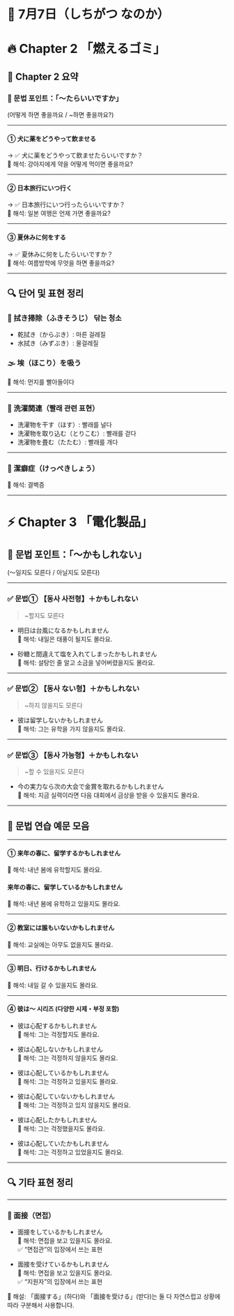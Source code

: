 # 📆 7月7日（しちがつ なのか）


# 🔥 Chapter 2 「燃えるゴミ」  
## 📌 Chapter 2 요약

### 🎯 문법 포인트：「〜たらいいですか」  
(어떻게 하면 좋을까요 / ~하면 좋을까요?)

---

#### ① 犬に薬をどうやって飲ませる  
→ ✅ 犬に薬をどうやって飲ませたらいいですか？  
📌 해석: 강아지에게 약을 어떻게 먹이면 좋을까요?

---

#### ② 日本旅行にいつ行く  
→ ✅ 日本旅行にいつ行ったらいいですか？  
📌 해석: 일본 여행은 언제 가면 좋을까요?

---

#### ③ 夏休みに何をする  
→ ✅ 夏休みに何をしたらいいですか？  
📌 해석: 여름방학에 무엇을 하면 좋을까요?

---

## 🔍 단어 및 표현 정리

### 🧹 拭き掃除（ふきそうじ） 닦는 청소  
- 乾拭き（からぶき）: 마른 걸레질  
- 水拭き（みずぶき）: 물걸레질

### 🌫️ 埃（ほこり）を吸う  
📌 해석: 먼지를 빨아들이다

---

### 👕 洗濯関連（빨래 관련 표현）  
- 洗濯物を干す（ほす）: 빨래를 널다  
- 洗濯物を取り込む（とりこむ）: 빨래를 걷다  
- 洗濯物を畳む（たたむ）: 빨래를 개다

---

### 🧼 潔癖症（けっぺきしょう）  
📌 해석: 결벽증

---

# ⚡ Chapter 3 「電化製品」  
## 📌 문법 포인트：「〜かもしれない」  
(〜일지도 모른다 / 아닐지도 모른다)

---

### ✅ 문법① 【동사 사전형】＋かもしれない  
> ~할지도 모른다  

- 明日は台風になるかもしれません  
  📌 해석: 내일은 태풍이 될지도 몰라요.  

- 砂糖と間違えて塩を入れてしまったかもしれません  
  📌 해석: 설탕인 줄 알고 소금을 넣어버렸을지도 몰라요.

---

### ✅ 문법② 【동사 ない형】＋かもしれない  
> ~하지 않을지도 모른다  

- 彼は留学しないかもしれません  
  📌 해석: 그는 유학을 가지 않을지도 몰라요.

---

### ✅ 문법③ 【동사 가능형】＋かもしれない  
> ~할 수 있을지도 모른다  

- 今の実力なら次の大会で金賞を取れるかもしれません  
  📌 해석: 지금 실력이라면 다음 대회에서 금상을 받을 수 있을지도 몰라요.

---

## 🧪 문법 연습 예문 모음

---

#### ① 来年の春に、留学するかもしれません  
📌 해석: 내년 봄에 유학할지도 몰라요.

#### 来年の春に、留学しているかもしれません  
📌 해석: 내년 봄에 유학하고 있을지도 몰라요.

---

#### ② 教室には誰もいないかもしれません  
📌 해석: 교실에는 아무도 없을지도 몰라요.

---

#### ③ 明日、行けるかもしれません  
📌 해석: 내일 갈 수 있을지도 몰라요.

---

#### ④ 彼は〜 시리즈 (다양한 시제・부정 포함)

- 彼は心配するかもしれません  
  📌 해석: 그는 걱정할지도 몰라요.

- 彼は心配しないかもしれません  
  📌 해석: 그는 걱정하지 않을지도 몰라요.

- 彼は心配しているかもしれません  
  📌 해석: 그는 걱정하고 있을지도 몰라요.

- 彼は心配していないかもしれません  
  📌 해석: 그는 걱정하고 있지 않을지도 몰라요.

- 彼は心配したかもしれません  
  📌 해석: 그는 걱정했을지도 몰라요.

- 彼は心配していたかもしれません  
  📌 해석: 그는 걱정하고 있었을지도 몰라요.

---

## 🔍 기타 표현 정리

---

### 👔 面接（면접）

- 面接をしているかもしれません  
  📌 해석: 면접을 보고 있을지도 몰라요.  
  ✅ “면접관”의 입장에서 쓰는 표현

- 面接を受けているかもしれません  
  📌 해석: 면접을 보고 있을지도 몰라요.  
  ✅ “지원자”의 입장에서 쓰는 표현

📌 해설: 「面接する」(하다)와 「面接を受ける」(받다)는 둘 다 자연스럽고 상황에 따라 구분해서 사용합니다.

